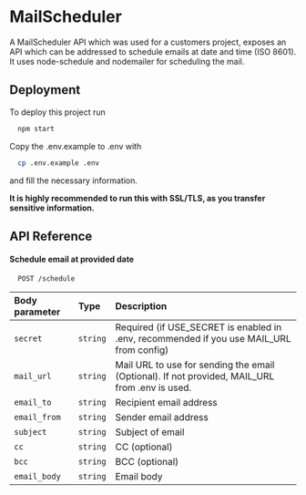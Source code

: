 # MailScheduler

A MailScheduler API which was used for a customers project, exposes an API which can be addressed to schedule emails at date and time (ISO 8601).
It uses node-schedule and nodemailer for scheduling the mail.

## Deployment

To deploy this project run

```bash
  npm start
```

Copy the .env.example to .env with

```bash
  cp .env.example .env
```

and fill the necessary information.

**It is highly recommended to run this with SSL/TLS, as you transfer sensitive information.**

## API Reference

#### Schedule email at provided date

```http
  POST /schedule
```


| Body parameter | Type     | Description                                                                                    |
|:---------------| :------- |:-----------------------------------------------------------------------------------------------|
| `secret`       | `string` | Required (if USE_SECRET is enabled in .env, recommended if you use MAIL_URL from config)       |
| `mail_url`     | `string` | Mail URL to use for sending the email (Optional). If not provided, MAIL_URL from .env is used. |
| `email_to`     | `string` | Recipient email address                                                                        |
| `email_from`   | `string` | Sender email address                                                                           |
| `subject`      | `string` | Subject of email                                                                               |
| `cc`           | `string` | CC (optional)                                                                                  |
| `bcc`          | `string` | BCC (optional)                                                                                 |
| `email_body`   | `string` | Email body                                                                                     |
